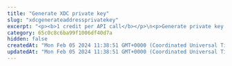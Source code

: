 ```yaml
---
title: "Generate XDC private key"
slug: "xdcgenerateaddressprivatekey"
excerpt: "<p><b>1 credit per API call</b></p>\n<p>Generate private key of address from mnemonic for given derivation path index. Private key is generated for the specific index - each mnemonic\ncan generate up to 2^31 private keys starting from index 0 until 2^31.</p>"
category: 65c0c8c6ba99f1006df40d7a
hidden: false
createdAt: "Mon Feb 05 2024 11:38:51 GMT+0000 (Coordinated Universal Time)"
updatedAt: "Mon Feb 05 2024 11:38:51 GMT+0000 (Coordinated Universal Time)"
---
```

